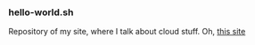 ### hello-world.sh

Repository of my site, where I talk about cloud stuff. Oh, [this site](https://hello-world.sh)
